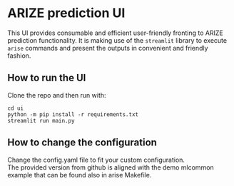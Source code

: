 # ARIZE prediction UI

This UI provides consumable and efficient user-friendly fronting 
to ARIZE prediction functionality. It is making use of the
`streamlit` library to execute `arise` commands and present
the outputs in convenient and friendly fashion.


## How to run the UI

Clone the repo and then run with:
```
cd ui
python -m pip install -r requirements.txt
streamlit run main.py
```

## How to change the configuration

Change the config.yaml file to fit your custom configuration.  
The provided version from github is aligned with the demo mlcommon
example that can be found also in arise Makefile.